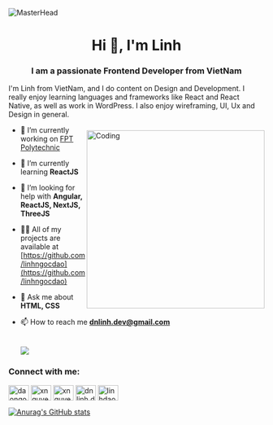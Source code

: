 ![MasterHead](https://i.pinimg.com/originals/c6/33/c2/c633c20ede82f0e0ced7d570dbe3a1f3.gif)
<h1 align="center">Hi 👋, I'm Linh</h1>
<h3 align="center">I am a passionate Frontend Developer from VietNam</h3>
I'm Linh from VietNam, and I do content on Design and Development. I really enjoy learning languages and frameworks like React and React Native, as well as work in WordPress. I also enjoy wireframing, UI, Ux and Design in general.
<img align="right" alt="Coding" style="padding-top:40px" width="350"  src="https://i.pinimg.com/originals/85/4f/c1/854fc143b9a24759505e50f74cbc054a.gif">

- 🔭 I’m currently working on [FPT Polytechnic](https://www.facebook.com/fpt.poly)

- 🌱 I’m currently learning **ReactJS**

- 🤝 I’m looking for help with **Angular, ReactJS, NextJS, ThreeJS**

- 👨‍💻 All of my projects are available at [https://github.com/linhngocdao](https://github.com/linhngocdao)

- 💬 Ask me about **HTML, CSS**

- 📫 How to reach me **dnlinh.dev@gmail.com** <br> <br> <br>
 ![](https://komarev.com/ghpvc/?username=linhngocdao&label=PROFILE+VIEWS)

<h3 align="left">Connect with me:</h3>
<p align="left">
<a href="https://codepen.io/linhngocdao" target="blank"><img align="center" src="https://raw.githubusercontent.com/rahuldkjain/github-profile-readme-generator/master/src/images/icons/Social/codepen.svg" alt="daongoclinh" height="30" width="40" /></a>
<a href="https://twitter.com/linhdaongoc.02" target="blank"><img align="center" src="https://raw.githubusercontent.com/rahuldkjain/github-profile-readme-generator/master/src/images/icons/Social/twitter.svg" alt="xnguyenvanlinh" height="30" width="40" /></a>
<a href="https://codesandbox.com/xnguyenvanlinh" target="blank"><img align="center" src="https://raw.githubusercontent.com/rahuldkjain/github-profile-readme-generator/master/src/images/icons/Social/codesandbox.svg" alt="xnguyenvanlinh" height="30" width="40" /></a>
<a href="https://fb.com/dnlinh.dev" target="blank"><img align="center" src="https://raw.githubusercontent.com/rahuldkjain/github-profile-readme-generator/master/src/images/icons/Social/facebook.svg" alt="dnlinh.dev" height="30" width="40" /></a>
<a href="https://instagram.com/linhdaongoc.02" target="blank"><img align="center" src="https://raw.githubusercontent.com/rahuldkjain/github-profile-readme-generator/master/src/images/icons/Social/instagram.svg" alt="linhdaongoc.02" height="30" width="40" /></a>
</p>


[![Anurag's GitHub stats](https://github-readme-stats.vercel.app/api?username=linhngocdao&count_private=true&show_icons=true&theme=dark)](https://github.com/anuraghazra/github-readme-stats)
 
